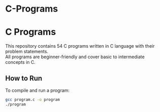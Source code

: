 # C-Programs
# C Programs

This repository contains 54 C programs written in C language with their problem statements.  
All programs are beginner-friendly and cover basic to intermediate concepts in C.

## How to Run
To compile and run a program:

```bash
gcc program.c -o program
./program
